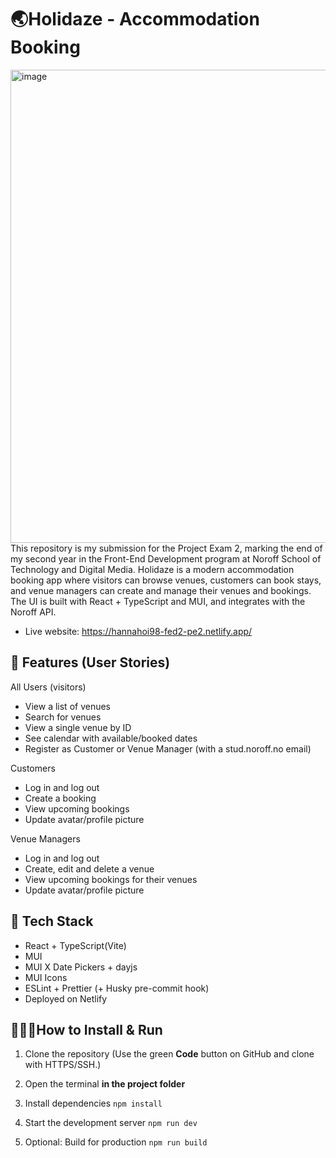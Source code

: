 # 🌏Holidaze - Accommodation Booking
<img width="1470" height="757" alt="image" src="https://github.com/user-attachments/assets/ec88c060-7797-446b-9a46-3c4760196169" />
This repository is my submission for the Project Exam 2, marking the end of my second year in the Front-End Development program at Noroff School of Technology and Digital Media.
Holidaze is a modern accommodation booking app where visitors can browse venues, customers can book stays, and venue managers can create and manage their venues and bookings. The UI is built with React + TypeScript and MUI, and integrates with the Noroff API.

- Live website: https://hannahoi98-fed2-pe2.netlify.app/


## 💫 Features (User Stories)

All Users (visitors)

- View a list of venues
- Search for venues
- View a single venue by ID
- See calendar with available/booked dates
- Register as Customer or Venue Manager (with a stud.noroff.no email)

Customers

- Log in and log out
- Create a booking
- View upcoming bookings
- Update avatar/profile picture

Venue Managers

- Log in and log out
- Create, edit and delete a venue
- View upcoming bookings for their venues
- Update avatar/profile picture

## 🚀 Tech Stack

- React + TypeScript(Vite)
- MUI
- MUI X Date Pickers + dayjs
- MUI Icons
- ESLint + Prettier (+ Husky pre-commit hook)
- Deployed on Netlify

## 👩🏽‍💻How to Install & Run

1. Clone the repository
   (Use the green **Code** button on GitHub and clone with HTTPS/SSH.)

2. Open the terminal **in the project folder**

3. Install dependencies
   `npm install`

4. Start the development server
   `npm run dev`

5. Optional: Build for production
   `npm run build`
